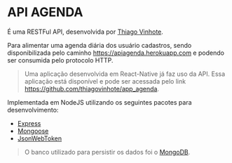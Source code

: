 # API AGENDA

É uma RESTFul API, desenvolvida por  [Thiago Vinhote](https://github.com/thiagovinhote).

Para alimentar uma agenda diária dos usuário cadastros, sendo disponibilizada pelo caminho https://apiagenda.herokuapp.com e podendo ser consumida pelo protocolo HTTP.

> Uma aplicação desenvolvida em React-Native já faz uso da API.
> Essa aplicação está disponível e pode ser acessada pelo link https://github.com/thiagovinhote/app_agenda.
 
Implementada em NodeJS utilizando os seguintes pacotes para desenvolvimento:

- [Express](https://www.npmjs.com/package/express)
- [Mongoose](https://www.npmjs.com/package/mongoose)
- [JsonWebToken](https://www.npmjs.com/package/jsonwebtoken)

> O banco utilizado para persistir os dados foi o [MongoDB](https://www.mongodb.com).

